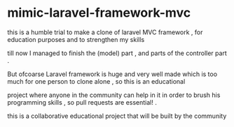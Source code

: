 # mimic-laravel-framework-mvc

this is a humble trial to make a clone of laravel MVC framework , for education purposes and to strengthen my skills

till now I managed to finish the (model) part , and parts of the controller part .

But ofcoarse Laravel framework is huge and very well made which is too much for one person to clone alone , so this is an educational 

project where anyone in the community can help in it in order to brush his programming skills , so pull requests are essential! .

this is a collaborative educational project that will be built by the community
